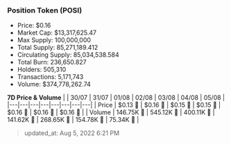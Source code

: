 
  ### Position Token (POSI)
  - Price: $0.16
  - Market Cap: $13,317,625.47
  - Max Supply: 100,000,000
  - Total Supply: 85,271,189.412
  - Circulating Supply: 85,034,538.584
  - Total Burn: 236,650.827
  - Holders: 505,310
  - Transactions: 5,171,743
  - Volume: $374,778,262.74

  **7D Price & Volume**
  | | 30&#x2F;07 | 31&#x2F;07 | 01&#x2F;08 | 02&#x2F;08 | 03&#x2F;08 | 04&#x2F;08 | 05&#x2F;08 |
  |---|---|---|---|---|---|---|---|
  | Price | $0.13 🚀 | $0.16 🚀 | $0.15 🔻 | $0.15 🚀 | $0.16 🚀 | $0.16 🔻 | $0.16 🚀 |
  | Volume | 146.75K 🚀 | 545.12K 🚀 | 400.11K 🔻 | 141.62K 🔻 | 268.65K 🚀 | 154.78K 🔻 | 75.34K 🔻 |

  > updated_at: Aug 5, 2022 6:21 PM
